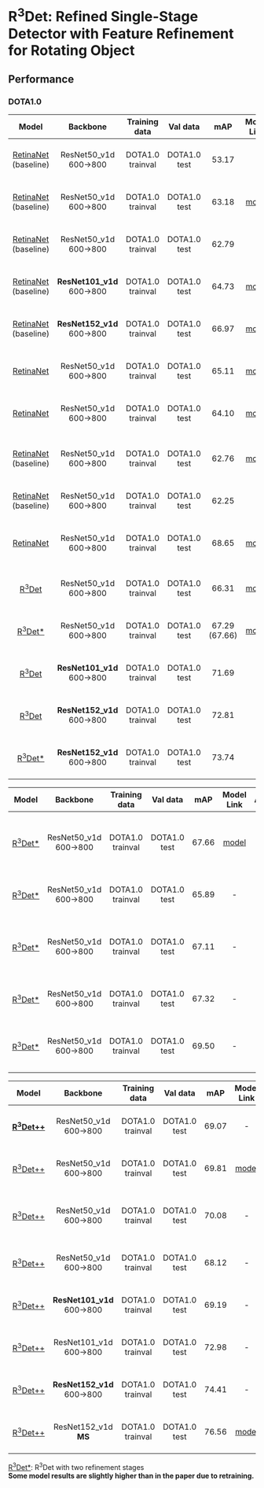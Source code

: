 # R<sup>3</sup>Det: Refined Single-Stage Detector with Feature Refinement for Rotating Object

## Performance
### DOTA1.0
| Model |    Backbone    |    Training data    |    Val data    |    mAP   | Model Link | Anchor | Reg. Loss| Angle Range | lr schd | Data Augmentation | GPU | Image/GPU | Configs |      
|:------------:|:------------:|:------------:|:---------:|:-----------:|:----------:|:-----------:|:-----------:|:---------:|:---------:|:---------:|:---------:|:---------:|:---------:|    
| [RetinaNet](https://github.com/DetectionTeamUCAS/RetinaNet_Tensorflow_Rotation) (baseline) | ResNet50_v1d 600->800 | DOTA1.0 trainval | DOTA1.0 test | 53.17 | - | H | smooth L1 | 90 | 1x | No | 8X GeForce RTX 2080 Ti | 1 | [cfgs_res50_dota_v3.py](./libs/configs/DOTA1.0/baseline/cfgs_res50_dota_v3.py) |    
| [RetinaNet](https://github.com/DetectionTeamUCAS/RetinaNet_Tensorflow_Rotation) (baseline) | ResNet50_v1d 600->800 | DOTA1.0 trainval | DOTA1.0 test | 63.18 | [model](https://drive.google.com/file/d/18Z3NWhL4gQB5yJLCXBcHBnK-6BPle3m1/view?usp=sharing) | H | smooth L1 | 90 | 1x | No |**1X** GeForce RTX 2080 Ti | 1 | [cfgs_res50_dota_v4.py](./libs/configs/DOTA1.0/baseline/cfgs_res50_dota_v4.py) |     
| [RetinaNet](https://github.com/DetectionTeamUCAS/RetinaNet_Tensorflow_Rotation) (baseline) | ResNet50_v1d 600->800 | DOTA1.0 trainval | DOTA1.0 test | 62.79 | - | H | smooth L1 | 90 | **2x** | No | 8X GeForce RTX 2080 Ti | 1 | [cfgs_res50_dota_v8.py](./libs/configs/DOTA1.0/baseline/cfgs_res50_dota_v8.py) |     
| [RetinaNet](https://github.com/DetectionTeamUCAS/RetinaNet_Tensorflow_Rotation) (baseline) | **ResNet101_v1d** 600->800 | DOTA1.0 trainval | DOTA1.0 test | 64.73 | [model](https://drive.google.com/file/d/16XCbS9T-tTr7ySa-qlyc8TuufAxJTvD4/view?usp=sharing) | H | smooth L1 | 90 | 1x | No | 1X GeForce RTX 2080 Ti | 1 | [cfgs_res101_dota_v9.py](./libs/configs/DOTA1.0/baseline/cfgs_res101_dota_v9.py) |   
| [RetinaNet](https://github.com/DetectionTeamUCAS/RetinaNet_Tensorflow_Rotation) (baseline) | **ResNet152_v1d** 600->800 | DOTA1.0 trainval | DOTA1.0 test | 66.97 | [model](https://drive.google.com/file/d/1OdexYmEGH8hyucbdKZinGqvRNFveZ1AQ/view?usp=sharing) | H | smooth L1 | 90 | 1x | No | 1X GeForce RTX 2080 Ti | 1 | [cfgs_res152_dota_v12.py](./libs/configs/DOTA1.0/baseline/cfgs_res101_dota_v12.py) |
| [RetinaNet](https://github.com/DetectionTeamUCAS/RetinaNet_Tensorflow_Rotation) | ResNet50_v1d 600->800 | DOTA1.0 trainval | DOTA1.0 test | 65.11 | [model](https://drive.google.com/file/d/1vnJd4FEvy61yvcYqhZJgfnxJ3fByULOR/view?usp=sharing) | H | smooth L1 + **atan(theta)** | 90 | 1x | No | 1X GeForce RTX 2080 Ti | 1 | [cfgs_res50_dota_v16.py](./libs/configs/DOTA1.0/baseline/cfgs_res101_dota_v16.py) |     
| [RetinaNet](https://github.com/DetectionTeamUCAS/RetinaNet_Tensorflow_Rotation) | ResNet50_v1d 600->800 | DOTA1.0 trainval | DOTA1.0 test | 64.10 | [model](https://drive.google.com/file/d/1SgiDME_gHzKrFxoZSjS9E-_QbGiBr9lV/view?usp=sharing) | H | smooth L1 | **180** | 1x | No | 1X GeForce RTX 2080 Ti | 1 | [cfgs_res50_dota_v15.py](./libs/configs/DOTA1.0/baseline/cfgs_res101_dota_v15.py) |     
|  |  |  |  |  |  |  |  |  |  |  |  |  |
| [RetinaNet](https://github.com/DetectionTeamUCAS/RetinaNet_Tensorflow_Rotation) (baseline) | ResNet50_v1d 600->800 | DOTA1.0 trainval | DOTA1.0 test | 62.76 | [model](https://drive.google.com/file/d/1n0O6qLJjdDewb_9FDgsGkISevL7SLD8_/view?usp=sharing) | R | smooth L1 | 90 | 1x | No | 1X GeForce RTX 2080 Ti | 1 | [cfgs_res50_dota_v1.py](./libs/configs/DOTA1.0/baseline/cfgs_res50_dota_v1.py) |
| [RetinaNet](https://github.com/DetectionTeamUCAS/RetinaNet_Tensorflow_Rotation) (baseline) | ResNet50_v1d 600->800 | DOTA1.0 trainval | DOTA1.0 test | 62.25 | - | R | smooth L1 | 90 | **2x** | No | **8X** GeForce RTX 2080 Ti | 1 | [cfgs_res50_dota_v10.py](./libs/configs/DOTA1.0/baseline/cfgs_res50_dota_v10.py) |
| [RetinaNet](https://github.com/DetectionTeamUCAS/RetinaNet_Tensorflow_Rotation) | ResNet50_v1d 600->800 | DOTA1.0 trainval | DOTA1.0 test | 68.65 | [model](https://drive.google.com/file/d/17RLZK0CwIgqtCAnifa0huWCa3EAaTw_l/view?usp=sharing) | R | [**iou-smooth L1 [-ln(x)]**](https://arxiv.org/abs/1811.07126) | 90 | 1x | No | 1X GeForce RTX 2080 Ti | 1 | [cfgs_res50_dota_v5.py](./libs/configs/DOTA1.0/baseline/cfgs_res50_dota_v5.py) |    
|  |  |  |  |  |  |  |  |  |  |  |  |  |  |
| [R<sup>3</sup>Det](https://arxiv.org/abs/1908.05612) | ResNet50_v1d 600->800 | DOTA1.0 trainval | DOTA1.0 test | 66.31 | [model](https://drive.google.com/file/d/1cBKxcePQFIv3yKQTOVw598nb-IwUXJV_/view?usp=sharing)  | H + R | smooth L1 | 90 | 2x | No | 4X GeForce RTX 2080 Ti | 1 | [cfgs_res50_dota_r3det_v1.py](./libs/configs/DOTA1.0/r3det/cfgs_res50_dota_r3det_v1.py) |
| [R<sup>3</sup>Det*](https://arxiv.org/abs/1908.05612) | ResNet50_v1d 600->800 | DOTA1.0 trainval | DOTA1.0 test | 67.29 (67.66) | [model](https://drive.google.com/file/d/1RfnLyNgy5pwVuCvOmGao0ytC5jfSRQjx/view?usp=sharing) | H + R | smooth L1 | 90 | 2x | No | 2X GeForce RTX 2080 Ti | 1 | [cfgs_res50_dota_r3det_v2.py](./libs/configs/DOTA1.0/r3det/cfgs_res50_dota_r3det_v2.py) |
| [R<sup>3</sup>Det](https://arxiv.org/abs/1908.05612) | **ResNet101_v1d** 600->800 | DOTA1.0 trainval | DOTA1.0 test | 71.69 | -  | H + R | smooth L1 | 90 | 3x | Yes | 8X GeForce RTX 2080 Ti | 1 | - |
| [R<sup>3</sup>Det](https://arxiv.org/abs/1908.05612) | **ResNet152_v1d** 600->800 | DOTA1.0 trainval | DOTA1.0 test | 72.81 | -  | H + R | smooth L1 | 90 | **4x** | Yes | 8X GeForce RTX 2080 Ti | 1 | - |
| [R<sup>3</sup>Det*](https://arxiv.org/abs/1908.05612) | **ResNet152_v1d** 600->800 | DOTA1.0 trainval | DOTA1.0 test | 73.74 | -  | H + R | smooth L1 | 90 | **4x** | Yes | 8X GeForce RTX 2080 Ti | 1 | - |

| Model |    Backbone    |    Training data    |    Val data    |    mAP   | Model Link | Anchor | Anchor Scale |  Anchor Ratio | Positive Threshold | Negative Threshold | Reg. Loss| Angle Range | lr schd | Data Augmentation | GPU | Image/GPU | Configs |      
|:------------:|:------------:|:------------:|:---------:|:-----------:|:----------:|:-----------:|:----------:|:-----------:|:-----------:|:---------:|:---------:|:---------:|:---------:|:---------:|:---------:|:---------:|:---------:|    
| [R<sup>3</sup>Det*](https://arxiv.org/abs/1908.05612) | ResNet50_v1d 600->800 | DOTA1.0 trainval | DOTA1.0 test | 67.66 | [model](https://drive.google.com/file/d/1RfnLyNgy5pwVuCvOmGao0ytC5jfSRQjx/view?usp=sharing) | H + R | [2 ** 0, 2 ** (1.0 / 3.0), 2 ** (2.0 / 3.0)] | [1, 1 / 2, 2., 1 / 3., 3., 5., 1 / 5.] | [0.5, 0.6, 0.7] | [0.4, 0.5, 0.6] | smooth L1 | 90 | 2x | No | 2X GeForce RTX 2080 Ti | 1 | [cfgs_res50_dota_r3det_v2.py](./libs/configs/DOTA1.0/r3det/cfgs_res50_dota_r3det_v2.py) |
| [R<sup>3</sup>Det*](https://arxiv.org/abs/1908.05612) | ResNet50_v1d 600->800 | DOTA1.0 trainval | DOTA1.0 test | 65.89 | - | H + R | [1.] | [1.] | [0.5, 0.6, 0.7] | [0.4, 0.5, 0.6] | smooth L1 | 90 | 2x | No | 4X GeForce RTX 2080 Ti | 1 | [cfgs_res50_dota_r3det_v9.py](./libs/configs/DOTA1.0/r3det/cfgs_res50_dota_r3det_v9.py) |
| [R<sup>3</sup>Det*](https://arxiv.org/abs/1908.05612) | ResNet50_v1d 600->800 | DOTA1.0 trainval | DOTA1.0 test | 67.11 | - | H + R | [2 ** 0, 2 ** (1.0 / 3.0), 2 ** (2.0 / 3.0)] | [1.] | [0.35, 0.5, 0.6] | [0.25, 0.4, 0.5] | smooth L1 | 90 | 2x | No | 4X GeForce RTX 2080 Ti | 1 | [cfgs_res50_dota_r3det_v5.py](./libs/configs/DOTA1.0/r3det/cfgs_res50_dota_r3det_v5.py) |
| [R<sup>3</sup>Det*](https://arxiv.org/abs/1908.05612) | ResNet50_v1d 600->800 | DOTA1.0 trainval | DOTA1.0 test | 67.32 | - | H + R | [1.] | [1.] | [0.35, 0.5, 0.6] | [0.25, 0.4, 0.5] | smooth L1 | 90 | 2x | No | 4X GeForce RTX 2080 Ti | 1 | [cfgs_res50_dota_r3det_v7.py](./libs/configs/DOTA1.0/r3det/cfgs_res50_dota_r3det_v7.py) |
| [R<sup>3</sup>Det*](https://arxiv.org/abs/1908.05612) | ResNet50_v1d 600->800 | DOTA1.0 trainval | DOTA1.0 test | 69.50 | - | H + R | [1.] | [1.] | [0.35, 0.5, 0.6] | [0.25, 0.4, 0.5] | [**iou-smooth L1 [1-exp(1-x)]**](https://arxiv.org/abs/1811.07126) | 90 | 2x | No | 4X GeForce RTX 2080 Ti | 1 | [cfgs_res50_dota_r3det_v12.py](./libs/configs/DOTA1.0/r3det/cfgs_res50_dota_r3det_v12.py) |

| Model |    Backbone    |    Training data    |    Val data    |    mAP   | Model Link | InLD | Anchor | Reg. Loss| Angle Range | lr schd | Data Augmentation | GPU | Image/GPU | Configs |      
|:------------:|:------------:|:------------:|:---------:|:-----------:|:----------:|:-----------:|:-----------:|:-----------:|:---------:|:---------:|:---------:|:---------:|:---------:|:---------:|    
| **[R<sup>3</sup>Det++](https://yangxue0827.github.io/SCRDet++.html)** | ResNet50_v1d 600->800 | DOTA1.0 trainval | DOTA1.0 test | 69.07 | - | {4,4,3,2,2} | H + R | smooth L1 | 90 | 2x | No | 4X GeForce RTX 2080 Ti | 1 | [cfgs_res50_dota_r3det_plusplus_v2.py](./libs/configs/DOTA1.0/r3det_plusplus/cfgs_res50_dota_r3det_plusplus_v2.py) |
| [R<sup>3</sup>Det++](https://yangxue0827.github.io/SCRDet++.html) | ResNet50_v1d 600->800 | DOTA1.0 trainval | DOTA1.0 test | 69.81 | [model](https://drive.google.com/file/d/12_7-7ihl5Nozvja6aQjLEzxY8RUy0px5/view?usp=sharing) | **{1,1,1,1,1}** | H + R | smooth L1 | 90 | 2x | No | 4X GeForce RTX 2080 Ti | 1 | [cfgs_res50_dota_r3det_plusplus_v3.py](./libs/configs/DOTA1.0/r3det_plusplus/cfgs_res50_dota_r3det_plusplus_v3.py) |
| [R<sup>3</sup>Det++](https://yangxue0827.github.io/SCRDet++.html) | ResNet50_v1d 600->800 | DOTA1.0 trainval | DOTA1.0 test | 70.08 | - | {1,1,1,1,1} | H + R | [**iou-smooth L1 [1-exp(1-x)]**](https://arxiv.org/abs/1811.07126) | 90 | 2x | No | 4X GeForce RTX 2080 Ti | 1 | [cfgs_res50_dota_r3det_plusplus_v9.py](./libs/configs/DOTA1.0/r3det_plusplus/cfgs_res50_dota_r3det_plusplus_v9.py) |
| [R<sup>3</sup>Det++](https://yangxue0827.github.io/SCRDet++.html) | ResNet50_v1d 600->800 | DOTA1.0 trainval | DOTA1.0 test | 68.12 | - | {1,1,1,1,1} + **binary** | H + R | smooth L1 | 90 | 2x | No | 4X GeForce RTX 2080 Ti | 1 | [cfgs_res50_dota_r3det_plusplus_v7.py](./libs/configs/DOTA1.0/r3det_plusplus/cfgs_res50_dota_r3det_plusplus_v7.py) |
| [R<sup>3</sup>Det++](https://yangxue0827.github.io/SCRDet++.html) | **ResNet101_v1d** 600->800 | DOTA1.0 trainval | DOTA1.0 test | 69.19 | - | {1,1,1,1,1} | H + R | smooth L1 | 90 | 2x | No | 4X GeForce RTX 2080 Ti | 1 | [cfgs_res101_dota_r3det_plusplus_v4.py](./libs/configs/DOTA1.0/r3det_plusplus/cfgs_res50_dota_r3det_plusplus_v4.py) |
| [R<sup>3</sup>Det++](https://yangxue0827.github.io/SCRDet++.html) | ResNet101_v1d 600->800 | DOTA1.0 trainval | DOTA1.0 test | 72.98 | - | {1,1,1,1,1} | H + R | smooth L1 | 90 | 3x | Yes | 4X GeForce RTX 2080 Ti | 1 | [cfgs_res101_dota_r3det_plusplus_v5.py](./libs/configs/DOTA1.0/r3det_plusplus/cfgs_res50_dota_r3det_plusplus_v5.py) |
| [R<sup>3</sup>Det++](https://yangxue0827.github.io/SCRDet++.html) | **ResNet152_v1d** 600->800 | DOTA1.0 trainval | DOTA1.0 test | 74.41 | - | {4,4,3,2,2} | H + R | smooth L1 | 90 | 4x | Yes | 8X GeForce RTX 2080 Ti | 1 | - |
| [R<sup>3</sup>Det++](https://yangxue0827.github.io/SCRDet++.html) | ResNet152_v1d **MS** | DOTA1.0 trainval | DOTA1.0 test | 76.56 | [model](https://drive.google.com/file/d/1DTEwh1Uyj14PgCjGFZW4jOdWdMw7GJQf/view?usp=sharing)  | {4,4,3,2,2} | H + R + more | smooth L1 | 90 | 6x | Yes | 4X GeForce RTX 2080 Ti | 1 | [cfgs_res152_dota_r3det_plusplus_v1.py](./libs/configs/DOTA1.0/r3det_plusplus/cfgs_res50_dota_r3det_plusplus_v1.py) |

[R<sup>3</sup>Det*](https://arxiv.org/abs/1908.05612): R<sup>3</sup>Det with two refinement stages      
**Some model results are slightly higher than in the paper due to retraining.**
